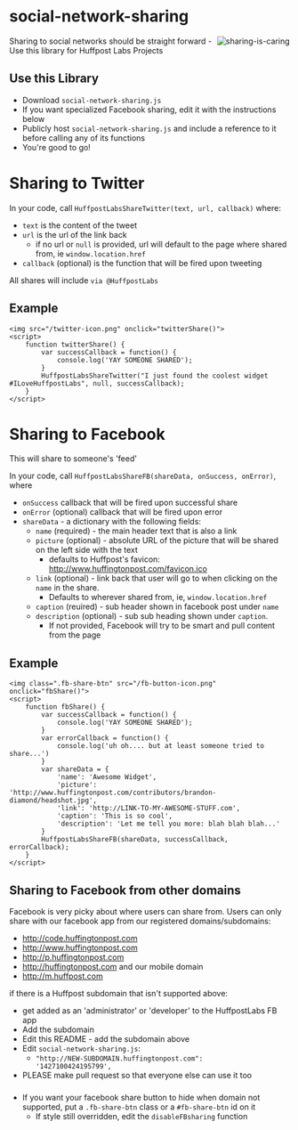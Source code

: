 social-network-sharing
======================
<img src="http://2.bp.blogspot.com/-yhIsDJolM9g/TwCkFXJ7ovI/AAAAAAAAAA0/Na8PXrxzaaQ/s1600/sharing-is-caring_potato-chips-are-delicious.gif"
 alt="sharing-is-caring" align="right" />



Sharing to social networks should be straight forward - Use this library for Huffpost Labs Projects

Use this Library
---

- Download ```social-network-sharing.js```
- If you want specialized Facebook sharing, edit it with the instructions below
- Publicly host ```social-network-sharing.js``` and include a reference to it before calling any of its functions
- You're good to go!


Sharing to Twitter
===

In your code, call ```HuffpostLabsShareTwitter(text, url, callback)``` where:
- ```text``` is the content of the tweet
- ```url``` is the url of the link back
	- if no url or ```null``` is provided, url will default to the page where shared from, ie ```window.location.href```
- ```callback``` (optional) is the function that will be fired upon tweeting

All shares will include ```via @HuffpostLabs```

Example
---
```
<img src="/twitter-icon.png" onclick="twitterShare()">
<script>
	function twitterShare() {
		var successCallback = function() {
			console.log('YAY SOMEONE SHARED');
		}
		HuffpostLabsShareTwitter("I just found the coolest widget #ILoveHuffpostLabs", null, successCallback);
	}
</script>
```


Sharing to Facebook
===
This will share to someone's 'feed'

In your code, call ```HuffpostLabsShareFB(shareData, onSuccess, onError)```, where

- ```onSuccess``` callback that will be fired upon successful share
- ```onError``` (optional) callback that will be fired upon error
- ```shareData``` - a dictionary with the following fields:
	- ```name``` (required) - the main header text that is also a link
	- ```picture``` (optional) - absolute URL of the picture that will be shared on the left side with the text
		- defaults to Huffpost's favicon: http://www.huffingtonpost.com/favicon.ico
	- ```link``` (optional) - link back that user will go to when clicking on the ```name``` in the share.
		- Defaults to wherever shared from, ie, ```window.location.href```
	- ```caption``` (reuired) - sub header shown in facebook post under ```name```
	- ```description``` (optional) - sub sub heading shown under ```caption```.
		- If not provided, Facebook will try to be smart and pull content from the page

Example
---

```
<img class=".fb-share-btn" src="/fb-button-icon.png" onclick="fbShare()">
<script>
	function fbShare() {
		var successCallback = function() {
			console.log('YAY SOMEONE SHARED');
		}
		var errorCallback = function() {
			console.log('uh oh.... but at least someone tried to share...')
		}
		var shareData = {
			'name': 'Awesome Widget',
			'picture': 'http://www.huffingtonpost.com/contributors/brandon-diamond/headshot.jpg',
			'link': 'http://LINK-TO-MY-AWESOME-STUFF.com',
			'caption': 'This is so cool',
			'description': 'Let me tell you more: blah blah blah...'
		}
		HuffpostLabsShareFB(shareData, successCallback, errorCallback);
	}
</script>
```



Sharing to Facebook from other domains
---

Facebook is very picky about where users can share from.  Users can only share with our facebook app from our registered domains/subdomains:

- http://code.huffingtonpost.com
- http://www.huffingtonpost.com
- http://p.huffingtonpost.com
- http://huffingtonpost.com
and our mobile domain
- http://m.huffpost.com

if there is a Huffpost subdomain that isn't supported above:

- get added as an 'administrator' or 'developer' to the HuffpostLabs FB app
- Add the subdomain
- Edit this README - add the subdomain above
- Edit ```social-network-sharing.js```: 
	- ```"http://NEW-SUBDOMAIN.huffingtonpost.com": 	  '1427100424195799',```
- PLEASE make pull request so that everyone else can use it too

###
- If you want your facebook share button to hide when domain not supported, put a ```.fb-share-btn``` class or a ```#fb-share-btn``` id on it
	- If style still overridden, edit the ```disableFBsharing``` function






